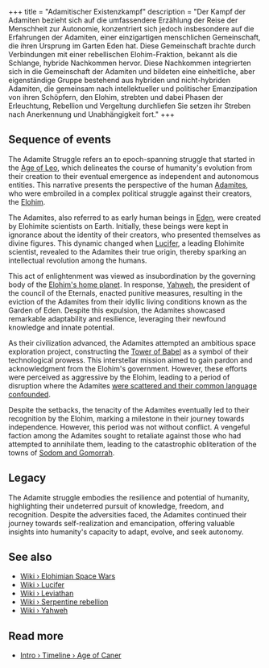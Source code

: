 +++
title = "Adamitischer Existenzkampf"
description = "Der Kampf der Adamiten bezieht sich auf die umfassendere Erzählung der Reise der Menschheit zur Autonomie, konzentriert sich jedoch insbesondere auf die Erfahrungen der Adamiten, einer einzigartigen menschlichen Gemeinschaft, die ihren Ursprung im Garten Eden hat. Diese Gemeinschaft brachte durch Verbindungen mit einer rebellischen Elohim-Fraktion, bekannt als die Schlange, hybride Nachkommen hervor. Diese Nachkommen integrierten sich in die Gemeinschaft der Adamiten und bildeten eine einheitliche, aber eigenständige Gruppe bestehend aus hybriden und nicht-hybriden Adamiten, die gemeinsam nach intellektueller und politischer Emanzipation von ihren Schöpfern, den Elohim, strebten und dabei Phasen der Erleuchtung, Rebellion und Vergeltung durchliefen Sie setzen ihr Streben nach Anerkennung und Unabhängigkeit fort."
+++

## Sequence of events

The Adamite Struggle refers an to epoch-spanning struggle that started in the [Age of Leo](../../timeline/age-of-leo/), which delineates the course of humanity's evolution from their creation to their eventual emergence as independent and autonomous entities. This narrative presents the perspective of the human [Adamites](../../wiki/adamites/), who were embroiled in a complex political struggle against their creators, the [Elohim](../../wiki/elohim/).

The Adamites, also referred to as early human beings in [Eden](../../wiki/eden/), were created by Elohimite scientists on Earth. Initially, these beings were kept in ignorance about the identity of their creators, who presented themselves as divine figures. This dynamic changed when [Lucifer](../../wiki/lucifer/), a leading Elohimite scientist, revealed to the Adamites their true origin, thereby sparking an intellectual revolution among the humans.

This act of enlightenment was viewed as insubordination by the governing body of the [Elohim\'s home planet](../../wiki/elohimian-home-planet/). In response, [Yahweh](../../wiki/yahweh/), the president of the council of the Eternals, enacted punitive measures, resulting in the eviction of the Adamites from their idyllic living conditions known as the Garden of Eden. Despite this expulsion, the Adamites showcased remarkable adaptability and resilience, leveraging their newfound knowledge and innate potential.

As their civilization advanced, the Adamites attempted an ambitious space exploration project, constructing the [Tower of Babel](../../wiki/tower-of-babel/) as a symbol of their technological prowess. This interstellar mission aimed to gain pardon and acknowledgment from the Elohim's government. However, these efforts were perceived as aggressive by the Elohim, leading to a period of disruption where the Adamites [were scattered and their common language confounded](../../wiki/confusion-of-tongues/).

Despite the setbacks, the tenacity of the Adamites eventually led to their recognition by the Elohim, marking a milestone in their journey towards independence. However, this period was not without conflict. A vengeful faction among the Adamites sought to retaliate against those who had attempted to annihilate them, leading to the catastrophic obliteration of the towns of [Sodom and Gomorrah](../../wiki/sodom-and-gomorrah/).

## Legacy

The Adamite struggle embodies the resilience and potential of humanity, highlighting their undeterred pursuit of knowledge, freedom, and recognition. Despite the adversities faced, the Adamites continued their journey towards self-realization and emancipation, offering valuable insights into humanity's capacity to adapt, evolve, and seek autonomy.

## See also

- [Wiki › Elohimian Space Wars](../../wiki/elohimian-space-wars/)
- [Wiki › Lucifer](../../wiki/lucifer/)
- [Wiki › Leviathan](../../wiki/leviathan/)
- [Wiki › Serpentine rebellion](../../wiki/serpentine-rebellion/)
- [Wiki › Yahweh](../../wiki/yahweh/)

## Read more

- [Intro › Timeline › Age of Caner](../../timeline/age-of-cancer/)